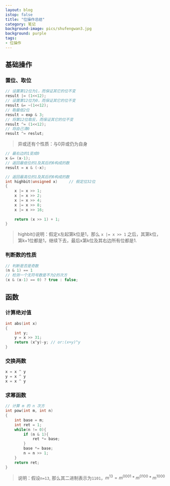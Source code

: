```yaml
---
layout: blog
istop: false
title: "位操作总结"
category: 笔记
background-image: pics/shufengwan3.jpg
background: purple
tags:
- 位操作
---
```



## 基础操作

### 置位、取位

```c++
// 设置第12位为1，而保证其它的位不变
result |= (1<<12);		
// 设置第12位为0，而保证其它的位不变
result &= ~(1<<12);
// 取最低2位
result = exp & 3;
// 将第12位取反，而保证其它的位不变
result ^= (1<<12);
// 将自己清0
result ^= reslut;
```
> 异或还有个性质：与0异或仍为自身

```c++
// 最右边的1变成0
x &= (x-1);     
// 返回最低位的1及其后的0构成的数
result = x & (-x);        
```

```c++
// 返回最高位的1及其后的0构成的数
int highbit(unsigned x)     // 假定位32位
{
    x |= x >> 1;
    x |= x >> 2;
    x |= x >> 4;
    x |= x >> 8;
    x |= x >> 16;
    
    return (x >> 1) + 1;
}
```
> highbit()说明：假定x左起第k位是1，那么 `x |= x >> 1` 之后，其第k位，第k+1位都是1，继续下去，最后x第k位及其右边所有位都是1.

### 判断数的性质

```c++
// 判断是否是奇数
(n & 1) == 1
// 检测一个无符号数是不为2的次方
(x & (x-1) == 0) ? true : false;
```

## 函数

### 计算绝对值

```c++
int abs(int x)
{
    int y;
    y = x >> 31;
    return (x^y)-y; // or:(x+y)^y
}
```

### 交换两数

```c++
x = x ^ y   
y = x ^ y   
x = x ^ y   
```

### 求幂函数

```c++
// 计算 m 的 n 次方
int pow(int m, int n)
{
    int base = m;
    int ret = 1;
    while(n != 0){
        if (n & 1){
            ret *= base;
        }
        base *= base;
        n = n >> 1;
    }
    return ret;
}
```
> 说明：假设`n=13`, 那么其二进制表示为`1101`，$m^{13} = m^{0001} * m^{0100} * m^{1000}$
